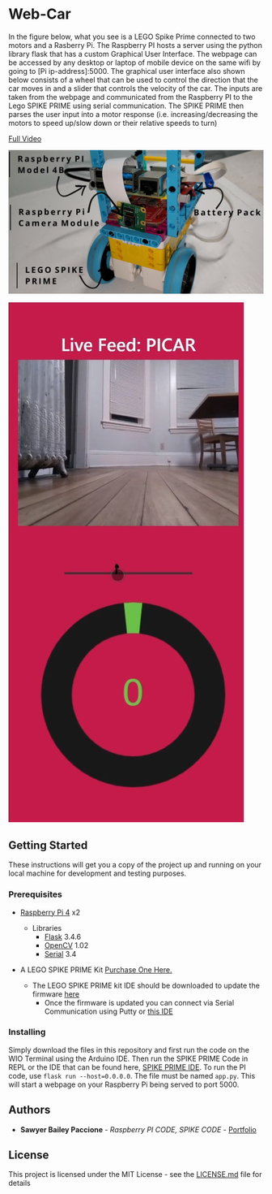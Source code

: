 # Web-Car

In the figure below, what you see is a LEGO Spike Prime connected to two motors and a Rasberry Pi. The Raspberry PI hosts a server using the python library flask that has a custom Graphical User Interface. The webpage can be accessed by any desktop or laptop of mobile device on the same wifi by going to [Pi ip-address]:5000. The graphical user interface also shown below consists of a wheel that can be used to control the direction that the car moves in and a slider that controls the velocity of the car. The inputs are taken from the webpage and communicated from the Raspberry PI to the Lego SPIKE PRIME using serial communication. The SPIKE PRIME then parses the user input into a motor response (i.e. increasing/decreasing the motors to speed up/slow down or their relative speeds to turn)

[Full Video](https://youtu.be/HMzt1AFN9BQ)

![Labelled Diagram](https://github.com/paccionesawyer/web-pi-car/blob/main/assets/PI_CAR_Labelled.jpg)

![GUI](https://github.com/paccionesawyer/web-pi-car/blob/main/assets/gui.jpg)

## Getting Started

These instructions will get you a copy of the project up and running on your local machine for development and testing purposes.

### Prerequisites

- [Raspberry Pi 4](https://www.google.com/search?q=raspberry+pi+4&sxsrf=ALeKk03vsMgGCu7PQVxu5BVM5yzeNxULQw:1613717510216&source=lnms&tbm=shop&sa=X&ved=2ahUKEwjM7dqXrvXuAhWYWc0KHdwgBTIQ_AUoAXoECAUQAw&biw=958&bih=1087) x2
  - Libraries
    - [Flask](https://flask.palletsprojects.com/en/1.1.x/) 3.4.6
    - [OpenCV](https://pypi.org/project/opencv-python/) 1.02
    - [Serial](https://pyserial.readthedocs.io/en/latest/pyserial.html) 3.4

- A LEGO SPIKE PRIME Kit [Purchase One Here.](https://education.lego.com/en-us/products/lego-education-spike-prime-set/45678#spike%E2%84%A2-prime)
  - The LEGO SPIKE PRIME kit IDE should be downloaded to update the firmware [here](https://education.lego.com/en-us/downloads/spike-prime/software)
    - Once the firmware is updated you can connect via Serial Communication using Putty or [this IDE](https://github.com/chrisbuerginrogers/ME35_21)

### Installing

Simply download the files in this repository and first run the code on the WIO Terminal using the Arduino IDE. Then run the SPIKE PRIME Code in REPL or the IDE that can be found here, [SPIKE PRIME IDE](https://github.com/chrisbuerginrogers/ME35_21). To run the PI code, use <code>flask run --host=0.0.0.0</code>. The file must be named <code>app.py</code>. This will start a webpage on your Raspberry Pi being served to port 5000.

## Authors

- **Sawyer Bailey Paccione** - *Raspberry PI CODE, SPIKE CODE* - [Portfolio](http://sawyerbaileypaccione.tech/)

## License

This project is licensed under the MIT License - see the [LICENSE.md](LICENSE.md) file for details
